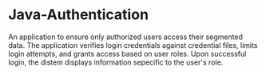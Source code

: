 # Java-Authentication
An application to ensure only authorized users access their segmented data. 
The application verifies login credentials against credential files, limits login attempts, and grants access based on user roles. 
Upon successful login, the distem displays information sepecific to the user's role. 
